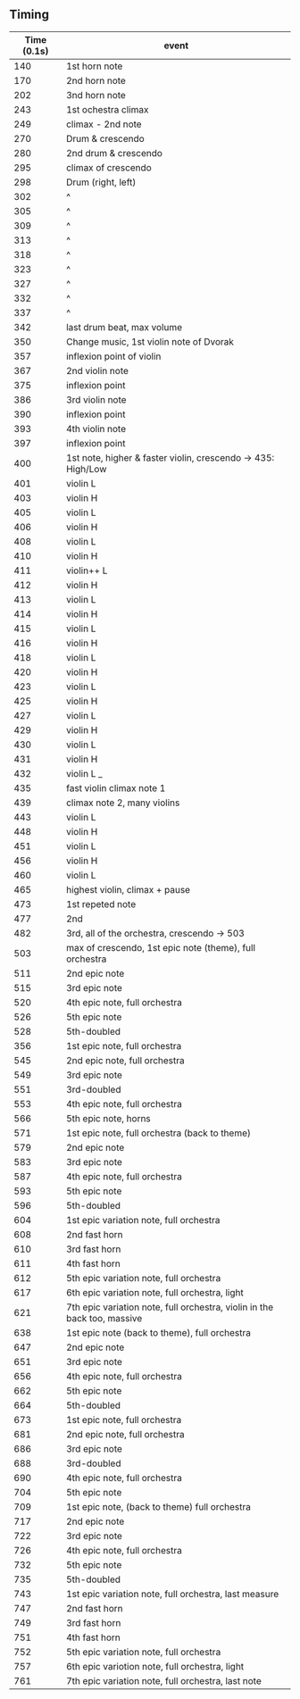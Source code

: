 ## Timing ##

| Time (0.1s) | event |
| ----------- | ----- |
| 140 | 1st horn note |
| 170 | 2nd horn note |
| 202 | 3nd horn note |
| 243 | 1st ochestra climax |
| 249 | climax - 2nd note |
| 270 | Drum & crescendo |
| 280 | 2nd drum & crescendo |
| 295 | climax of crescendo |
| 298 | Drum (right, left) |
| 302 | ^ |
| 305 | ^ |
| 309 | ^ |
| 313 | ^ |
| 318 | ^ |
| 323 | ^ |
| 327 | ^ |
| 332 | ^ |
| 337 | ^ |
| 342 | last drum beat, max volume |
| 350 | Change music, 1st violin note of Dvorak |
| 357 | inflexion point of violin |
| 367 | 2nd violin note |
| 375 | inflexion point |
| 386 | 3rd violin note |
| 390 | inflexion point |
| 393 | 4th violin note |
| 397 | inflexion point |
| 400 | 1st note, higher & faster violin, crescendo -> 435: High/Low |
| 401 | violin L |
| 403 | violin H |
| 405 | violin L |
| 406 | violin H |
| 408 | violin L |
| 410 | violin H |
| 411 | violin++ L |
| 412 | violin H |
| 413 | violin L |
| 414 | violin H |
| 415 | violin L |
| 416 | violin H |
| 418 | violin L |
| 420 | violin H |
| 423 | violin L |
| 425 | violin H |
| 427 | violin L |
| 429 | violin H |
| 430 | violin L |
| 431 | violin H |
| 432 | violin L _
| 435 | fast violin climax note 1|
| 439 | climax note 2, many violins |
| 443 | violin L |
| 448 | violin H |
| 451 | violin L |
| 456 | violin H |
| 460 | violin L |
| 465 | highest violin, climax + pause |
| 473 | 1st repeted note |
| 477 | 2nd |
| 482 | 3rd, all of the orchestra, crescendo -> 503 |
| 503 | max of crescendo, 1st epic note (theme), full orchestra |
| 511 | 2nd epic note |
| 515 | 3rd epic note |
| 520 | 4th epic note, full orchestra |
| 526 | 5th epic note |
| 528 | 5th-doubled |
| 356 | 1st epic note, full orchestra |
| 545 | 2nd epic note, full orchestra |
| 549 | 3rd epic note |
| 551 | 3rd-doubled |
| 553 | 4th epic note, full orchestra |
| 566 | 5th epic note, horns |
| 571 | 1st epic note, full orchestra (back to theme) |
| 579 | 2nd epic note |
| 583 | 3rd epic note |
| 587 | 4th epic note, full orchestra |
| 593 | 5th epic note |
| 596 | 5th-doubled |
| 604 | 1st epic variation note, full orchestra |
| 608 | 2nd fast horn |
| 610 | 3rd fast horn |
| 611 | 4th fast horn |
| 612 | 5th epic variation note, full orchestra |
| 617 | 6th epic variation note, full orchestra, light |
| 621 | 7th epic variation note, full orchestra, violin in the back too, massive |
| 638 | 1st epic note (back to theme), full orchestra |
| 647 | 2nd epic note |
| 651 | 3rd epic note |
| 656 | 4th epic note, full orchestra |
| 662 | 5th epic note |
| 664 | 5th-doubled |
| 673 | 1st epic note, full orchestra |
| 681 | 2nd epic note, full orchestra |
| 686 | 3rd epic note |
| 688 | 3rd-doubled |
| 690 | 4th epic note, full orchestra |
| 704 | 5th epic note |
| 709 | 1st epic note, (back to theme) full orchestra |
| 717 | 2nd epic note |
| 722 | 3rd epic note |
| 726 | 4th epic note, full orchestra |
| 732 | 5th epic note |
| 735 | 5th-doubled |
| 743 | 1st epic variation note, full orchestra, last measure |
| 747 | 2nd fast horn |
| 749 | 3rd fast horn |
| 751 | 4th fast horn |
| 752 | 5th epic variation note, full orchestra |
| 757 | 6th epic variotion note, full orchestra, light |
| 761 | 7th epic variation note, full orchestra, last note |
